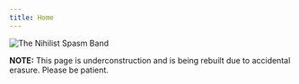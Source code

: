 ```yaml
---
title: Home
---
```


![The Nihilist Spasm Band](/images/NSBlogo.gif)

**NOTE:**   This page is underconstruction and is being rebuilt due to accidental erasure.  Please be patient.